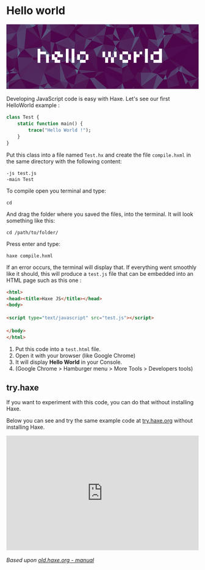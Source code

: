 # Hello world

![](../img/helloworld.png)

Developing JavaScript code is easy with Haxe. Let's see our first HelloWorld example :

```haxe
class Test {
	static function main() {
		trace("Hello World !");
	}
}
```

Put this class into a file named `Test.hx` and create the file `compile.hxml` in the same directory with the following content:

```
-js test.js
-main Test
```

To compile open you terminal and type:

	cd

And drag the folder where you saved the files, into the terminal.
It will look something like this:

	cd /path/to/folder/

Press enter and type:

	haxe compile.hxml

If an error occurs, the terminal will display that.
If everything went smoothly like it should, this will produce a `test.js` file that can be embedded into an HTML page such as this one :

```html
<html>
<head><title>Haxe JS</title></head>
<body>

<script type="text/javascript" src="test.js"></script>

</body>
</html>
```

1. Put this code into a `test.html` file.
2. Open it with your browser (like Google Chrome)
3. It will display **Hello World** in your Console.
4. (Google Chrome > Hamburger menu > More Tools > Developers tools)


## try.haxe

If you want to experiment with this code, you can do that without installing Haxe.

Below you can see and try the same example code at [try.haxe.org](https://try.haxe.org/) without installing Haxe.

<iframe src="https://try.haxe.org/embed/197E1" width="100%" height="300" frameborder="no" allowfullscreen>
	<a href="https://try.haxe.org/#197E1">Try Haxe !</a>
</iframe>


*Based upon [old.haxe.org - manual](http://old.haxe.org/doc/start/js)*
